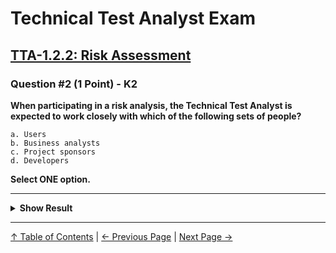 # Technical Test Analyst Exam

## [TTA-1.2.2: Risk Assessment](../../1-technical-test-analysts-tasks-in-risk-based-testing/1.2-risk-based-testing-tasks.md#122-risk-assessment)

### Question #2 (1 Point) - K2

**When participating in a risk analysis, the Technical Test Analyst is expected to work closely with which of the following sets of people?**

    a. Users
    b. Business analysts
    c. Project sponsors
    d. Developers

**Select ONE option.**

---

<details>
<summary><strong>Show Result</strong></summary>

#### Correct Answer: d

    a. Is not correct. The TA would be expected to work with users
    b. Is not correct. The TA would be expected to work with business analysts
    c. Is not correct. The TA would be expected to work with project sponsors
    d. Is correct. The TTA is expected to work with the technical stakeholders on the project, including the developers

</details>

---

[↑ Table of Contents](../../README.md#table-of-contents) | [← Previous Page](question-1.md) | [Next Page →](question-3.md)
